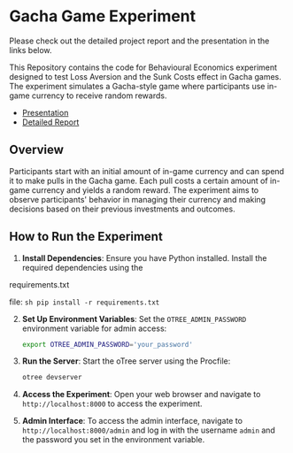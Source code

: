# Gacha Game Experiment

Please check out the detailed project report and the presentation in the links below.

This Repository contains the code for Behavioural Economics experiment designed to test Loss Aversion and the Sunk Costs effect in Gacha games. The experiment simulates a Gacha-style game where participants use in-game currency to receive random rewards.
- [Presentation](https://drive.google.com/file/d/19r7tAt6S73aLs11k1PlxLn_f3NVJBeXT/view?usp=sharing)
- [Detailed Report](https://drive.google.com/file/d/1XMUSN9nVYqjYyuuwgIJxwmWtUdqjuKVw/view?usp=sharing)

## Overview

Participants start with an initial amount of in-game currency and can spend it to make pulls in the Gacha game. Each pull costs a certain amount of in-game currency and yields a random reward. The experiment aims to observe participants' behavior in managing their currency and making decisions based on their previous investments and outcomes.

## How to Run the Experiment

1. **Install Dependencies**: Ensure you have Python installed. Install the required dependencies using the 

requirements.txt

 file:
    ```sh
    pip install -r requirements.txt
    ```

2. **Set Up Environment Variables**: Set the `OTREE_ADMIN_PASSWORD` environment variable for admin access:
    ```sh
    export OTREE_ADMIN_PASSWORD='your_password'
    ```

3. **Run the Server**: Start the oTree server using the Procfile:
    ```sh
    otree devserver
    ```

4. **Access the Experiment**: Open your web browser and navigate to `http://localhost:8000` to access the experiment.

5. **Admin Interface**: To access the admin interface, navigate to `http://localhost:8000/admin` and log in with the username `admin` and the password you set in the environment variable.

